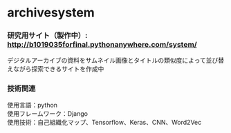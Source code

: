# archivesystem
### 研究用サイト（製作中）: http://b1019035forfinal.pythonanywhere.com/system/
デジタルアーカイブの資料をサムネイル画像とタイトルの類似度によって並び替えながら探索できるサイトを作成中

### 技術関連
使用言語：python <br>
使用フレームワーク：Django <br>
使用技術：自己組織化マップ、Tensorflow、Keras、CNN、Word2Vec <br>
